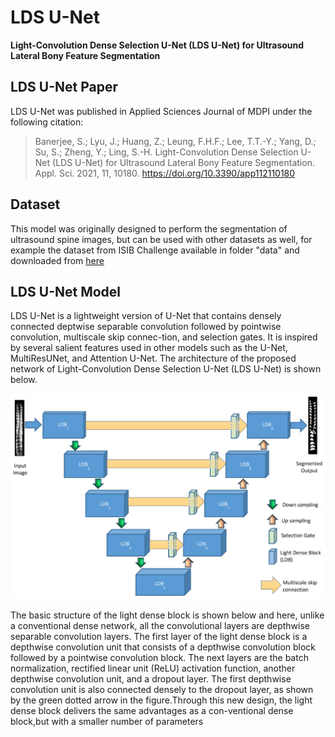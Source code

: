 # LDS U-Net
**Light-Convolution Dense Selection U-Net (LDS U-Net) for Ultrasound Lateral Bony Feature Segmentation**
## LDS U-Net Paper
LDS U-Net was published in Applied Sciences Journal of MDPI under the following citation:

> Banerjee, S.; Lyu, J.; Huang, Z.; Leung, F.H.F.; Lee, T.T.-Y.; Yang, D.; Su, S.; Zheng, Y.; Ling, S.-H. Light-Convolution Dense Selection U-Net (LDS U-Net) for Ultrasound Lateral Bony Feature Segmentation. Appl. Sci. 2021, 11, 10180. https://doi.org/10.3390/app112110180

## Dataset
This model was originally designed to perform the segmentation of ultrasound spine images, but can be used with other datasets as well, for example the dataset from ISIB Challenge available in folder "data" and downloaded from [here](https://github.com/zhixuhao/unet) 

## LDS U-Net Model
LDS U-Net is a lightweight version of U-Net that contains densely connected deptwise separable convolution followed by pointwise convolution, multiscale skip connec-tion, and selection gates. It is inspired by several salient features used in other models  such as  the  U-Net,  MultiResUNet,  and  Attention  U-Net. The architecture of the proposed network of Light-Convolution Dense Selection U-Net (LDS U-Net) is shown below.

![alt text](/images/LDSU-Net.png)

The basic structure of the light dense block is shown below and here, unlike a conventional dense network, all the convolutional layers are depthwise separable convolution layers. The first layer of the light dense block is a depthwise convolution unit that consists of  a  depthwise  convolution  block  followed  by  a  pointwise  convolution  block.  The  next layers are the batch normalization, rectified linear unit (ReLU) activation function, another depthwise convolution unit, and a dropout layer. The first depthwise convolution unit is also connected densely to the dropout layer, as shown by the green dotted arrow in the figure.Through this new design, the light dense block delivers the same advantages as a con-ventional dense block,but with a smaller number of parameters

